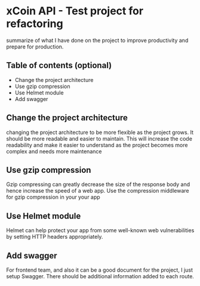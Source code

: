 # xCoin API - Test project for refactoring

summarize of what I have done on the project to improve productivity and prepare for production.

## Table of contents (optional)

- Change the project architecture
- Use gzip compression
- Use Helmet module
- Add swagger

## Change the project architecture
changing the project architecture to be more flexible as the project grows. It should be more readable and easier to maintain. This will increase the code readability and make it easier to understand as the project becomes more complex and needs more maintenance


## Use gzip compression
Gzip compressing can greatly decrease the size of the response body and hence increase the speed of a web app. Use the compression middleware for gzip compression in your your app

## Use Helmet module
Helmet can help protect your app from some well-known web vulnerabilities by setting HTTP headers appropriately.

## Add swagger
For frontend team, and also it can be a good document for the project, I just setup Swagger. There should be additional information added to each route.
